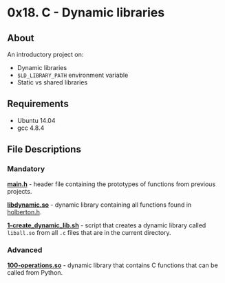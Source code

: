 # 0x18. C - Dynamic libraries
## About
An introductory project on:
- Dynamic libraries
- `$LD_LIBRARY_PATH` environment variable
- Static vs shared libraries
## Requirements
- Ubuntu 14.04
- gcc 4.8.4
## File Descriptions
### Mandatory
**[main.h](holberton.h)** - header file containing the prototypes of functions from previous projects.

**[libdynamic.so](libdynamic.so)** - dynamic library containing all functions found in [holberton.h](holberton.h).

**[1-create_dynamic_lib.sh](1-create_dynamic_lib.sh)** - script that creates a dynamic library called `liball.so` from all `.c` files that are in the current directory.

### Advanced
**[100-operations.so](100-operations.so)** - dynamic library that contains C functions that can be called from Python.
